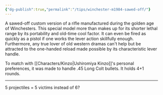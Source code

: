 ```yaml
---
{"dg-publish":true,"permalink":"/tips/winchester-m1984-sawed-off/"}
---
```


A sawed-off custom version of a rifle manufactured during the golden age of Winchesters.
This special model more than makes up for its shorter lethal range by its portability and old-time cool factor. It can even be fired as quickly as a pistol if one works the lever action skillfully enough. Furthermore, any true lover of old western dramas can't help but be attracted to the one-handed reload made possible by its characteristic lever handle.

To match with [[Characters/Kinzo\|Ushiromiya Kinzo]]'s personal preferences, it was made to handle .45 Long Colt bullets.
It holds 4+1 rounds.

---

5 projectiles = 5 victims instead of 6?